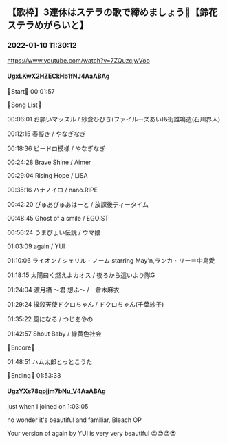 ## 【歌枠】3連休はステラの歌で締めましょう🔔【鈴花ステラめがらいと】
### 2022-01-10 11:30:12
https://www.youtube.com/watch?v=7ZQuzcjwVoo
#### UgxLKwX2HZECkHb1fNJ4AaABAg
🔔Start🔔 00:01:57



🔔Song List🔔

00:06:01 お願いマッスル / 紗倉ひびき(ファイルーズあい)&街雄鳴造(石川界人)

00:12:15 春擬き / やなぎなぎ

00:18:36 ビードロ模様 / やなぎなぎ

00:24:28 Brave Shine / Aimer

00:29:04 Rising Hope / LiSA

00:35:16 ハナノイロ / nano.RIPE

00:42:20 ぴゅあぴゅあはーと / 放課後ティータイム

00:48:45 Ghost of a smile / EGOIST

00:56:24 うまぴょい伝説 / ウマ娘

01:03:09 again / YUI

01:10:06 ライオン / シェリル・ノーム starring May'n,ランカ・リー＝中島愛

01:18:15 太陽曰く燃えよカオス / 後ろから這いより隊G

01:24:04 渡月橋 ～君 想ふ～ /　倉木麻衣

01:29:24 撲殺天使ドクロちゃん / ドクロちゃん(千葉紗子)

01:35:22 風になる / つじあやの

01:42:57 Shout Baby / 緑黄色社会



🔔Encore🔔

01:48:51 ハム太郎とっとこうた



🔔Ending🔔 01:53:33

#### UgzYXs78qpjjm7bNu_V4AaABAg
just when I joined on 1:03:05

no wonder it's beautiful and familiar, Bleach OP 

Your version of again by YUI is very very beautiful 😍😍😍😍

